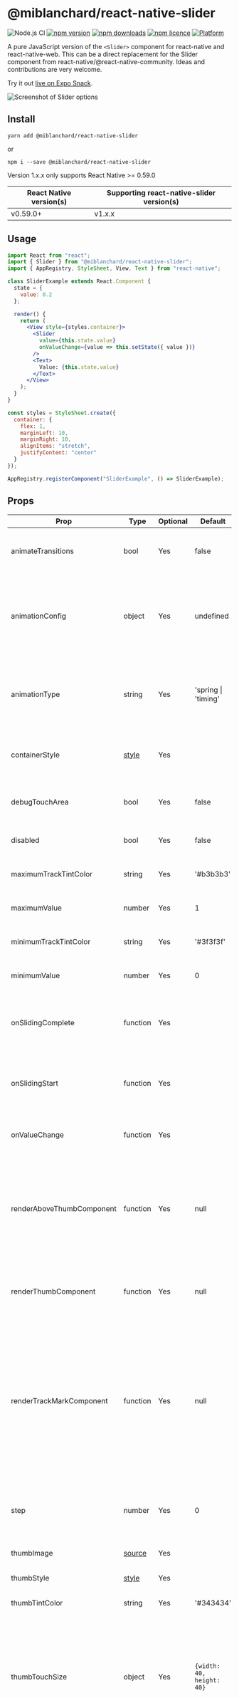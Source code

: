 # @miblanchard/react-native-slider
![Node.js CI](https://github.com/miblanchard/react-native-slider/workflows/Node.js%20CI/badge.svg?branch=main)
[![npm version](https://img.shields.io/npm/v/@miblanchard/react-native-slider.svg?style=flat-square)](https://npmjs.org/package/@miblanchard/react-native-slider "View this project on npm")
[![npm downloads](http://img.shields.io/npm/dm/@miblanchard/react-native-slider.svg?style=flat-square)](https://npmjs.org/package/@miblanchard/react-native-slider "View this project on npm")
[![npm licence](http://img.shields.io/npm/l/@miblanchard/react-native-slider.svg?style=flat-square)](https://npmjs.org/package/@miblanchard/react-native-slider "View this project on npm")
[![Platform](https://img.shields.io/badge/platform-ios--android--web-red)](https://npmjs.org/package/@miblanchard/react-native-slider "View this project on npm")

A pure JavaScript version of the `<Slider>` component for react-native and react-native-web.  This can be a direct replacement for the Slider component from react-native/@react-native-community.  Ideas and contributions are very welcome.

Try it out [live on Expo Snack](https://snack.expo.io/@miblanchard/@miblanchard-react-native-slider).

![Screenshot of Slider options](https://github.com/miblanchard/react-native-slider/blob/main/Screenshots/example.png)

## Install

```shell
yarn add @miblanchard/react-native-slider
```

or

```shell
npm i --save @miblanchard/react-native-slider
```

Version 1.x.x only supports React Native >= 0.59.0

| React Native version(s) | Supporting react-native-slider version(s) |
| ----------------------- | ----------------------------------------- |
| v0.59.0+                | v1.x.x                                    |

## Usage

```jsx
import React from "react";
import { Slider } from "@miblanchard/react-native-slider";
import { AppRegistry, StyleSheet, View, Text } from "react-native";

class SliderExample extends React.Component {
  state = {
    value: 0.2
  };

  render() {
    return (
      <View style={styles.container}>
        <Slider
          value={this.state.value}
          onValueChange={value => this.setState({ value })}
        />
        <Text>
          Value: {this.state.value}
        </Text>
      </View>
    );
  }
}

const styles = StyleSheet.create({
  container: {
    flex: 1,
    marginLeft: 10,
    marginRight: 10,
    alignItems: "stretch",
    justifyContent: "center"
  }
});

AppRegistry.registerComponent("SliderExample", () => SliderExample);
```

## Props

| Prop                          | Type                                                                    | Optional | Default                   | Description                                                                                                                                                                                                                                                                                                      |
| ----------------------------- | ----------------------------------------------------------------------- | -------- | ------------------------- | ---------------------------------------------------------------------------------------------------------------------------------------------------------------------------------------------------------------------------------------------------------------------------------------------------------------- |
| animateTransitions            | bool                                                                    | Yes      | false                     | Set to true if you want to use the default 'spring' animation                                                                                                                                                                                                                                                    |
| animationConfig               | object                                                                  | Yes      | undefined                 | Used to configure the animation parameters.  These are the same parameters in the [Animated library](https://facebook.github.io/react-native/docs/animations.html).                                                                                                                                              |
| animationType                 | string                                                                  | Yes      | 'spring \| 'timing'       | Set to 'spring' or 'timing' to use one of those two types of animations with the default [animation properties](https://facebook.github.io/react-native/docs/animations.html).                                                                                                                                   |
| containerStyle                | [style](http://facebook.github.io/react-native/docs/view.html#style)    | Yes      |                           | The style applied to the container view around everything                                                                                                                                                                                                                                                        |
| debugTouchArea                | bool                                                                    | Yes      | false                     | Set this to true to visually see the thumb touch rect in green.                                                                                                                                                                                                                                                  |
| disabled                      | bool                                                                    | Yes      | false                     | If true the user won't be able to move the slider                                                                                                                                                                                                                                                                |
| maximumTrackTintColor         | string                                                                  | Yes      | '#b3b3b3'                 | The color used for the track to the right of the button                                                                                                                                                                                                                                                          |
| maximumValue                  | number                                                                  | Yes      | 1                         | Initial maximum value of the slider                                                                                                                                                                                                                                                                              |
| minimumTrackTintColor         | string                                                                  | Yes      | '#3f3f3f'                 | The color used for the track to the left of the button                                                                                                                                                                                                                                                           |
| minimumValue                  | number                                                                  | Yes      | 0                         | Initial minimum value of the slider                                                                                                                                                                                                                                                                              |
| onSlidingComplete             | function                                                                | Yes      |                           | Callback called when the user finishes changing the value (e.g. when the slider is released)                                                                                                                                                                                                                     |
| onSlidingStart                | function                                                                | Yes      |                           | Callback called when the user starts changing the value (e.g. when the slider is pressed)                                                                                                                                                                                                                        |
| onValueChange                 | function                                                                | Yes      |                           | Callback continuously called while the user is dragging the slider                                                                                                                                                                                                                                               |
| renderAboveThumbComponent     | function                                                                | Yes      | null                      | Function which returns a custom Component of your liking to be rendered above the thumb and accepts an index of a thumb starting from 0.                                                                                                                                                                         |
| renderThumbComponent          | function                                                                | Yes      | null                      | Function which returns a custom Component of your liking to be rendered within the thumb.                                                                                                                                                                                                                        |
| renderTrackMarkComponent      | function                                                                | Yes      | null                      | Function which returns a custom Component of your liking to be rendered on top of the slider truck at the values provided by `trackMarks` property. It accepts an index of a mark from `trackMarks` array the method is being executed for.                                                                         |
| step                          | number                                                                  | Yes      | 0                         | Step value of the slider. The value should be between 0 and maximumValue - minimumValue)                                                                                                                                                                                                                         |
| thumbImage                    | [source](http://facebook.github.io/react-native/docs/image.html#source) | Yes      |                           | Sets an image for the thumb.                                                                                                                                                                                                                                                                                     |
| thumbStyle                    | [style](http://facebook.github.io/react-native/docs/view.html#style)    | Yes      |                           | The style applied to the thumb                                                                                                                                                                                                                                                                                   |
| thumbTintColor                | string                                                                  | Yes      | '#343434'                 | The color used for the thumb                                                                                                                                                                                                                                                                                     |
| thumbTouchSize                | object                                                                  | Yes      | `{width: 40, height: 40}` | The size of the touch area that allows moving the thumb. The touch area has the same center as the visible thumb. This allows to have a visually small thumb while still allowing the user to move it easily.                                                                                                    |
| trackClickable                | bool                                                                    | Yes      | false                     | If true the user will be able to click anywhere on the track to set the value to that position.                                                                                                                                                                                                                  |
| trackMarks                    | Array                                                                   | Yes      |                           | The value should be an array of numbers between minimumValue and maximumValue. In order to render a mark on top of the slider track at provided numbers `renderTrackMark` property should also be provided.                                                                                                      |
| trackStyle                    | [style](http://facebook.github.io/react-native/docs/view.html#style)    | Yes      |                           | The style applied to the track                                                                                                                                                                                                                                                                                   |
| value                         | number or Array                                                         | Yes      | 0                         | Initial value of the slider. The value should be a number or array of numbers between minimumValue and maximumValue, which default to 0 and 1 respectively. Default value is 0.  *This is not a controlled component*, e.g. if you don't update  the value, the component won't be reset to its inital value.    |

---

## **MIT Licensed**
